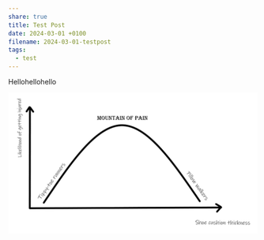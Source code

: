 ```yaml
---
share: true
title: Test Post
date: 2024-03-01 +0100
filename: 2024-03-01-testpost
tags:
  - test
---
```


Hellohellohello


![mountainpain.png](../images/obsidian/mountainpain.png)